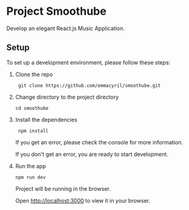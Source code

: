 # Project Smoothube

Develop an elegant React.js Music Application.

## Setup

To set up a development environment, please follow these steps:

1. Clone the repo

   ```shell
    git clone https://github.com/emmacyril/smoothube.git
   ```

2. Change directory to the project directory

   ```shell
   cd smoothube
   ```

3. Install the dependencies

   ```shell
    npm install
   ```

   If you get an error, please check the console for more information.

   If you don't get an error, you are ready to start development.

4. Run the app

   ```shell
   npm run dev
   ```

   Project will be running in the browser.

   Open [http://localhost:3000](http://localhost:3000) to view it in your browser.

#
